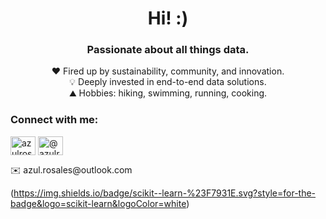 <h1 align="center">Hi! :)</h1>

<h3 align="center">Passionate about all things data.</h4>

<p align="center">
❤️ Fired up by sustainability, community, and innovation. <br>
💡 Deeply invested in end-to-end data solutions. <br>
⛰️ Hobbies: hiking, swimming, running, cooking. <br>
</p>

<h3 align="left">Connect with me:</h3>
<p align="left">
<a href="https://linkedin.com/in/azulrosales" target="blank"><img align="center" src="https://raw.githubusercontent.com/rahuldkjain/github-profile-readme-generator/master/src/images/icons/Social/linked-in-alt.svg" alt="azulrosales" height="30" width="40" /></a>
<a href="https://medium.com/@azulrosales" target="blank"><img align="center" src="https://raw.githubusercontent.com/rahuldkjain/github-profile-readme-generator/master/src/images/icons/Social/medium.svg" alt="@azulrosales" height="30" width="40" /></a>
</p>
✉️ azul.rosales@outlook.com

(https://img.shields.io/badge/scikit--learn-%23F7931E.svg?style=for-the-badge&logo=scikit-learn&logoColor=white)

